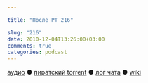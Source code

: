 ```yaml
---

title: "После РТ 216"

slug: "216"
date: 2010-12-04T13:26:00+03:00
comments: true
categories: podcast
---
```

[аудио](http://cdn.radio-t.com/rt216post.mp3) ● [пиратский torrent](http://pirates.radio-t.com/torrents/rt216post.mp3.torrent) ● [лог чата](http://chat.radio-t.com/logs/radio-t-216.html) ● [wiki](http://wiki.radio-t.com/%D0%9F%D0%BE%D1%81%D0%BB%D0%B5_%D0%A0%D0%A2_216)<audio src="http://cdn.radio-t.com/rt216post.mp3" preload="none">
